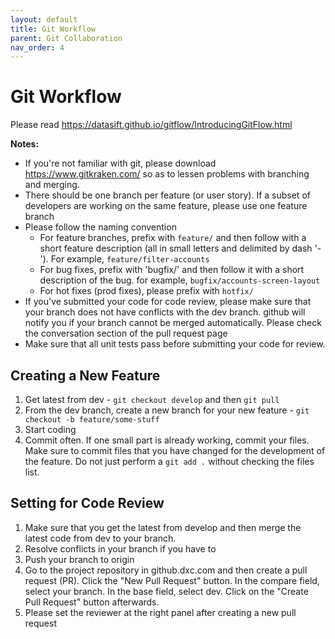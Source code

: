 ```yaml
---
layout: default
title: Git Workflow
parent: Git Collaboration
nav_order: 4
---
```


# Git Workflow

Please read https://datasift.github.io/gitflow/IntroducingGitFlow.html

**Notes:** 

*  If you're not familiar with git, please download https://www.gitkraken.com/ so as to lessen problems with branching and merging.
* There should be one branch per feature (or user story). If a subset of developers are working on the same feature, please use one feature branch
* Please follow the naming convention
  * For feature branches, prefix with `feature/` and then follow with a short feature description (all in small letters and delimited by dash '-'). For example, `feature/filter-accounts`
  * For bug fixes, prefix with 'bugfix/' and then follow it with a short description of the bug. for example, `bugfix/accounts-screen-layout`
  * For hot fixes (prod fixes), please prefix with `hotfix/`
* If you've submitted your code for code review, please make sure that your branch does not have conflicts with the dev branch. github will notify you if your branch cannot be merged automatically. Please check the conversation section of the pull request page
* Make sure that all unit tests pass before submitting your code for review.

## Creating a New Feature
1. Get latest from dev - `git checkout develop` and then `git pull`
1. From the dev branch, create a new branch for your new feature - `git checkout -b feature/some-stuff`
1. Start coding
1. Commit often. If one small part is already working, commit your files. Make sure to commit files that you have changed for the development of the feature. Do not just perform a `git add .` without checking the files list.

## Setting for Code Review
1. Make sure that you get the latest from develop and then merge the latest code from dev to your branch. 
1. Resolve conflicts in your branch if you have to
1. Push your branch to origin
1. Go to the project repository in github.dxc.com and then create a pull request (PR). Click the "New Pull Request" button. In the compare field, select your branch. In the base field, select dev. Click on the "Create Pull Request" button afterwards.
1. Please set the reviewer at the right panel after creating a new pull request

